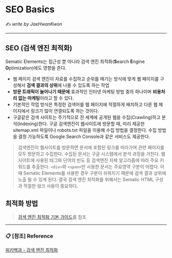 # SEO Basics

:writing_hand: *write by JaeHwanKwon*

---------
## SEO (검색 엔진 최적화)
Sematic Elements는 접근성 뿐 아니라 검색 엔진 최적화(**S**earch **E**ngine **O**ptimization)에도 영향을 준다.
- 웹 페이지 검색 엔진이 자료를 수집하고 순위를 매기는 방식에 맞게 웹 페이지를 구성해서 **검색 결과의 상위**에 나올 수 있도록 하는 작업
- **방문 트래픽이 늘어나기 때문에** 효과적인 인터넷 마케팅 방법 중의 하나이며 **비용처리 없는 마케팅**이라고 할 수 있다.
- 기본적인 작업 방식은 특정한 검색어를 웹 페이지에 적절하게 배치하고 다른 웹 페이지에서 링크가 많이 연결되도록 하는 것이다.
- 구글같은 검색 사이트는 주기적으로 전 세계에 공개된 웹을 수집(Crawling)하고 분석(Indexing)한다. 구글 검색엔진이 웹사이트에 방문할 때, 미리 제공한 sitemap.xml 파일이나 robots.txt 파일을 이용해 수집 방법을 결정한다. 수집 방법을 결정 가능하도록 Google Search Console과 같은 서비스도 제공한다.

>검색엔진이 웹사이트를 방문하면 문서에 포함된 링크를 따라가며 관련 페이지를 모두 방문하고 수집한다. 수집된 문서는 구글 시스템에서 분석 과정을 거친다. 웹사이트에 사용된 태그와 단어의 빈도 등 검색엔진 자체 알고리즘에 따라 주요 키워드를 추출한다. ``<div>``와 ``<span>``만 사용한 문서는 주요영역 구분이 어렵다. 이 때 Sematic Elements를 사용한 경우 구분이 쉬워지기 때문에 검색 결과 상위에 노출 될 수 있게 된다. 결국 검색 엔진 최적화를 위해서는 Sematic HTML 구성과 적절한 링크 사용이 중요하다.

## 최적화 방법
> [검색 엔진 최적화 기본 가이드](https://static.googleusercontent.com/media/www.google.com/ko//intl/ko/webmasters/docs/search-engine-optimization-starter-guide-ko.pdf)를 참조


-----------

### :clipboard: [참조] Reference

[위키백과 - 검색 엔진 최적화](https://ko.wikipedia.org/wiki/%EA%B2%80%EC%83%89_%EC%97%94%EC%A7%84_%EC%B5%9C%EC%A0%81%ED%99%94)
